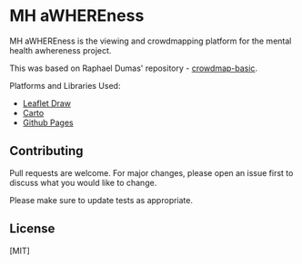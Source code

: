 # MH aWHEREness

MH aWHEREness is the viewing and crowdmapping platform for the mental health awhereness project.

This was based on Raphael Dumas' repository - [crowdmap-basic](https://github.com/radumas/crowdmap-basic).

Platforms and Libraries Used:
- [Leaflet Draw](https://github.com/Leaflet/Leaflet.draw)
- [Carto](https://carto.com/)
- [Github Pages](https://pages.github.com/)


## Contributing
Pull requests are welcome. For major changes, please open an issue first to discuss what you would like to change.

Please make sure to update tests as appropriate.

## License
[MIT]
